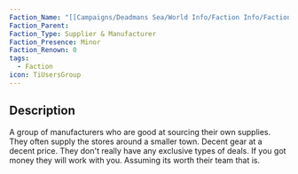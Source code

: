 ```yaml
---
Faction_Name: "[[Campaigns/Deadmans Sea/World Info/Faction Info/Factions/Minor/The Iron Legion]]"
Faction_Parent: 
Faction_Type: Supplier & Manufacturer
Faction_Presence: Minor
Faction_Renown: 0
tags:
  - Faction
icon: TiUsersGroup
---
```

## Description
A group of manufacturers who are good at sourcing their own supplies. They often supply the stores around a smaller town. Decent gear at a decent price. They don't really have any exclusive types of deals. If you got money they will work with you. Assuming its worth their team that is.
